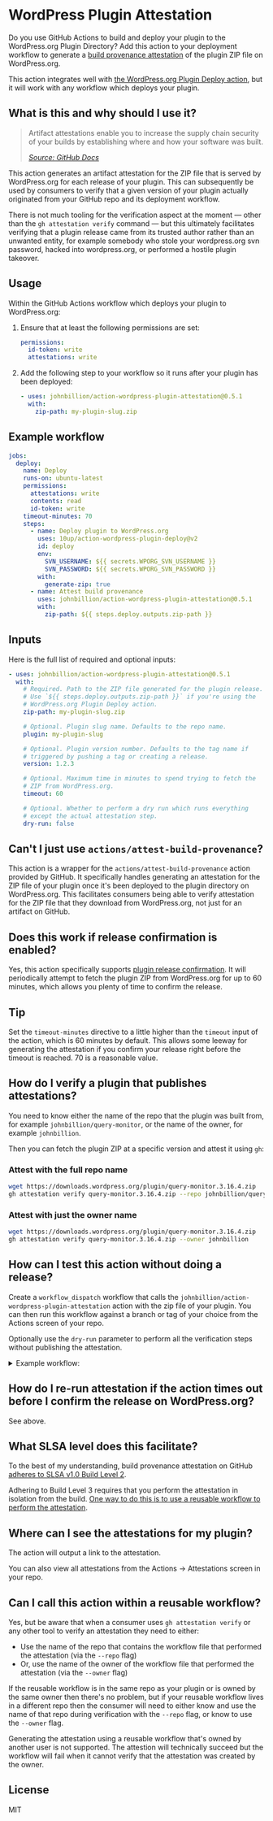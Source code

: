 # WordPress Plugin Attestation

Do you use GitHub Actions to build and deploy your plugin to the WordPress.org Plugin Directory? Add this action to your deployment workflow to generate a [build provenance attestation](https://docs.github.com/en/actions/security-for-github-actions/using-artifact-attestations/using-artifact-attestations-to-establish-provenance-for-builds) of the plugin ZIP file on WordPress.org.

This action integrates well with [the WordPress.org Plugin Deploy action](https://github.com/marketplace/actions/wordpress-plugin-deploy), but it will work with any workflow which deploys your plugin.

## What is this and why should I use it?

<blockquote>
	<p>Artifact attestations enable you to increase the supply chain security of your builds by establishing where and how your software was built.</p>
	<p><cite><a href="https://docs.github.com/en/actions/security-for-github-actions/using-artifact-attestations/using-artifact-attestations-to-establish-provenance-for-builds">Source: GitHub Docs</a></cite></p>
</blockquote>

This action generates an artifact attestation for the ZIP file that is served by WordPress.org for each release of your plugin. This can subsequently be used by consumers to verify that a given version of your plugin actually originated from your GitHub repo and its deployment workflow.

There is not much tooling for the verification aspect at the moment — other than the `gh attestation verify` command — but this ultimately facilitates verifying that a plugin release came from its trusted author rather than an unwanted entity, for example somebody who stole your wordpress.org svn password, hacked into wordpress.org, or performed a hostile plugin takeover.

## Usage

Within the GitHub Actions workflow which deploys your plugin to WordPress.org:

1. Ensure that at least the following permissions are set:

   ```yaml
   permissions:
     id-token: write
     attestations: write
   ```

2. Add the following step to your workflow so it runs after your plugin has been deployed:

   ```yaml
   - uses: johnbillion/action-wordpress-plugin-attestation@0.5.1
     with:
       zip-path: my-plugin-slug.zip
   ```

## Example workflow

```yaml
jobs:
  deploy:
    name: Deploy
    runs-on: ubuntu-latest
    permissions:
      attestations: write
      contents: read
      id-token: write
    timeout-minutes: 70
    steps:
      - name: Deploy plugin to WordPress.org
        uses: 10up/action-wordpress-plugin-deploy@v2
        id: deploy
        env:
          SVN_USERNAME: ${{ secrets.WPORG_SVN_USERNAME }}
          SVN_PASSWORD: ${{ secrets.WPORG_SVN_PASSWORD }}
        with:
          generate-zip: true
      - name: Attest build provenance
        uses: johnbillion/action-wordpress-plugin-attestation@0.5.1
        with:
          zip-path: ${{ steps.deploy.outputs.zip-path }}
```

## Inputs

Here is the full list of required and optional inputs:

```yaml
- uses: johnbillion/action-wordpress-plugin-attestation@0.5.1
  with:
    # Required. Path to the ZIP file generated for the plugin release.
    # Use `${{ steps.deploy.outputs.zip-path }}` if you're using the
    # WordPress.org Plugin Deploy action.
    zip-path: my-plugin-slug.zip

    # Optional. Plugin slug name. Defaults to the repo name.
    plugin: my-plugin-slug

    # Optional. Plugin version number. Defaults to the tag name if
    # triggered by pushing a tag or creating a release.
    version: 1.2.3

    # Optional. Maximum time in minutes to spend trying to fetch the
    # ZIP from WordPress.org.
    timeout: 60

    # Optional. Whether to perform a dry run which runs everything
    # except the actual attestation step.
    dry-run: false
```

## Can't I just use `actions/attest-build-provenance`?

This action is a wrapper for the `actions/attest-build-provenance` action provided by GitHub. It specifically handles generating an attestation for the ZIP file of your plugin once it's been deployed to the plugin directory on WordPress.org. This facilitates consumers being able to verify attestation for the ZIP file that they download from WordPress.org, not just for an artifact on GitHub.

## Does this work if release confirmation is enabled?

Yes, this action specifically supports [plugin release confirmation](https://developer.wordpress.org/plugins/wordpress-org/release-confirmation-emails/). It will periodically attempt to fetch the plugin ZIP from WordPress.org for up to 60 minutes, which allows you plenty of time to confirm the release.

## Tip

Set the `timeout-minutes` directive to a little higher than the `timeout` input of the action, which is 60 minutes by default. This allows some leeway for generating the attestation if you confirm your release right before the timeout is reached. 70 is a reasonable value.

## How do I verify a plugin that publishes attestations?

You need to know either the name of the repo that the plugin was built from, for example `johnbillion/query-monitor`, or the name of the owner, for example `johnbillion`.

Then you can fetch the plugin ZIP at a specific version and attest it using `gh`:

### Attest with the full repo name

```sh
wget https://downloads.wordpress.org/plugin/query-monitor.3.16.4.zip
gh attestation verify query-monitor.3.16.4.zip --repo johnbillion/query-monitor
```

### Attest with just the owner name

```sh
wget https://downloads.wordpress.org/plugin/query-monitor.3.16.4.zip
gh attestation verify query-monitor.3.16.4.zip --owner johnbillion
```

## How can I test this action without doing a release?

Create a `workflow_dispatch` workflow that calls the `johnbillion/action-wordpress-plugin-attestation` action with the zip file of your plugin. You can then run this workflow against a branch or tag of your choice from the Actions screen of your repo.

Optionally use the `dry-run` parameter to perform all the verification steps without publishing the attestation.

<details>
  <summary>Example workflow:</summary>

  ```yaml
  name: Test attestation

  on:
    workflow_dispatch:

  jobs:
    deploy:
      name: Test attestation
      runs-on: ubuntu-latest
      permissions:
        attestations: write
        contents: read
        id-token: write
      steps:
        - name: Build the plugin zip file without deploying to WordPress.org
          uses: 10up/action-wordpress-plugin-deploy@v2
          id: deploy
          with:
            generate-zip: true
            dry-run: true
        - name: Attest build provenance
          uses: johnbillion/action-wordpress-plugin-attestation@0.5.1
          with:
            zip-path: ${{ steps.deploy.outputs.zip-path }}
            dry-run: true # Remove this to publish the attestation
  ```
</details>

## How do I re-run attestation if the action times out before I confirm the release on WordPress.org?

See above.

## What SLSA level does this facilitate?

To the best of my understanding, build provenance attestation on GitHub [adheres to SLSA v1.0 Build Level 2](https://slsa.dev/spec/v1.0/levels).

Adhering to Build Level 3 requires that you perform the attestation in isolation from the build. [One way to do this is to use a reusable workflow to perform the attestation](https://docs.github.com/en/actions/security-for-github-actions/using-artifact-attestations/using-artifact-attestations-and-reusable-workflows-to-achieve-slsa-v1-build-level-3).

## Where can I see the attestations for my plugin?

The action will output a link to the attestation.

You can also view all attestations from the Actions -> Attestations screen in your repo.

## Can I call this action within a reusable workflow?

Yes, but be aware that when a consumer uses `gh attestation verify` or any other tool to verify an attestation they need to either:

* Use the name of the repo that contains the workflow file that performed the attestation (via the `--repo` flag)
* Or, use the name of the owner of the workflow file that performed the attestation (via the `--owner` flag)

If the reusable workflow is in the same repo as your plugin or is owned by the same owner then there's no problem, but if your reusable workflow lives in a different repo then the consumer will need to either know and use the name of that repo during verification with the `--repo` flag, or know to use the `--owner` flag.

Generating the attestation using a reusable workflow that's owned by another user is not supported. The attestion will technically succeed but the workflow will fail when it cannot verify that the attestation was created by the owner.

## License

MIT
